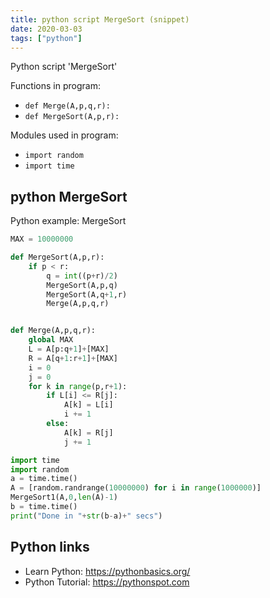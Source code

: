 ```yaml
---
title: python script MergeSort (snippet)
date: 2020-03-03
tags: ["python"]
---
```

Python script 'MergeSort'

Functions in program: 
* `def Merge(A,p,q,r):`
* `def MergeSort(A,p,r):`

Modules used in program: 
* `import random`
* `import time`

## python MergeSort

Python example: MergeSort

```python
MAX = 10000000

def MergeSort(A,p,r):
    if p < r:
        q = int((p+r)/2)
        MergeSort(A,p,q)
        MergeSort(A,q+1,r)
        Merge(A,p,q,r)


def Merge(A,p,q,r):
    global MAX
    L = A[p:q+1]+[MAX]
    R = A[q+1:r+1]+[MAX]
    i = 0
    j = 0
    for k in range(p,r+1):
        if L[i] <= R[j]:
            A[k] = L[i]
            i += 1
        else:
            A[k] = R[j]
            j += 1

import time
import random
a = time.time()
A = [random.randrange(10000000) for i in range(1000000)]
MergeSort1(A,0,len(A)-1)
b = time.time()
print("Done in "+str(b-a)+" secs")

```

## Python links

- Learn Python: https://pythonbasics.org/
- Python Tutorial: https://pythonspot.com
